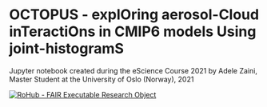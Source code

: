# OCTOPUS - explOring aerosol-Cloud inTeractiOns in CMIP6 models Using joint-histogramS

Jupyter notebook created during the eScience Course 2021 by Adele Zaini, Master Student at the University of Oslo (Norway), 2021

[![RoHub - FAIR Executable Research Object](https://img.shields.io/badge/RoHub-FAIR_Executable_Research_Object-2ea44f?logo=Open+Access&logoColor=blue)](https://w3id.org/ro-id/dd948b04-bfa4-44b0-814b-19f7daff6b8c)
